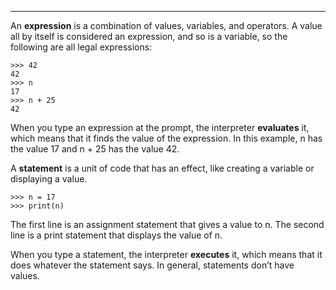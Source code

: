 --------------------------

An <span>**expression**</span> is a combination of values, variables, and operators. A value all by itself is considered an expression, and so is a variable, so the following are all legal expressions:

    >>> 42
    42
    >>> n
    17
    >>> n + 25
    42

When you type an expression at the prompt, the interpreter <span>**evaluates**</span> it, which means that it finds the value of the expression. In this example, <span>n</span> has the value 17 and <span>n + 25</span> has the value 42.

A <span>**statement**</span> is a unit of code that has an effect, like creating a variable or displaying a value.

    >>> n = 17
    >>> print(n)

The first line is an assignment statement that gives a value to <span>n</span>. The second line is a print statement that displays the value of <span>n</span>.

When you type a statement, the interpreter <span>**executes**</span> it, which means that it does whatever the statement says. In general, statements don’t have values.

